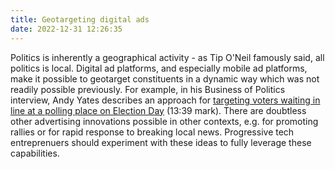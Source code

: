 ```yaml
---
title: Geotargeting digital ads
date: 2022-12-31 12:26:35
---
```


Politics is inherently a geographical activity - as Tip O'Neil famously said, all politics is local. Digital ad platforms, and especially mobile ad platforms, make it possible to geotarget constituents in a dynamic way which was not readily possible previously. For example, in his Business of Politics interview, Andy Yates describes an approach for [targeting voters waiting in line at a polling place on Election Day](https://podcast.startupcaucus.com/1833138/11522419-bringing-digital-advertising-into-reach-for-campaigns-of-all-sizes-andy-yates-republican-ads) (13:39 mark). There are doubtless other advertising innovations possible in other contexts, e.g. for promoting rallies or for rapid response to breaking local news. Progressive tech entreprenuers should experiment with these ideas to fully leverage these capabilities.